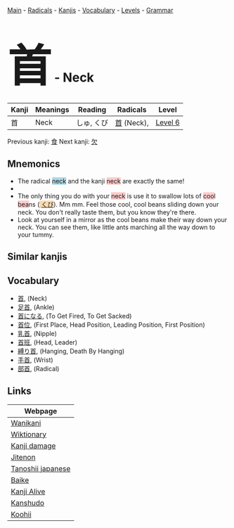 <style> bigfont {font-size: 100px}</style>
[Main](../index.md) -
[Radicals](../radicals.md) -
[Kanjis](../kanjis.md) -
[Vocabulary](../vocabulary.md) -
[Levels](../levels.md) -
[Grammar](../grammar.md)
# <bigfont> 首</bigfont> - Neck 

| Kanji | Meanings | Reading | Radicals | Level |
| --- | --- | --- | --- | --- |
| 首 | Neck | しゅ, くび | [首](../radicals/首.md) (Neck),  | [Level 6](../levels/wk_level6.md) |

Previous kanji: [食](食.md) Next kanji: [欠](欠.md) 

## Mnemonics
 * The radical <span style="background-color:#ADD8E6"> neck</span> and the kanji <span style="background-color:#ffcccb"> neck</span> are exactly the same!
* 
* The only thing you do with your <span style="background-color:#ffcccb"> neck</span> is use it to swallow lots of <span style="background-color:#ffcccb"> coo</span>l <span style="background-color:#ffcccb"> bea</span>ns (<span style="background-color:#fed8b1"> [くび](https://jisho.org/search/くび)</span>). Mm mm. Feel those cool, cool beans sliding down your neck. You don't really taste them, but you know they're there.
* Look at yourself in a mirror as the cool beans make their way down your neck. You can see them, like little ants marching all the way down to your tummy.


## Similar kanjis
 


## Vocabulary
 * [首](../vocabulary/首.md), (Neck)
* [足首](../vocabulary/首.md), (Ankle)
* [首になる](../vocabulary/首.md), (To Get Fired, To Get Sacked)
* [首位](../vocabulary/首.md), (First Place, Head Position, Leading Position, First Position)
* [乳首](../vocabulary/首.md), (Nipple)
* [首班](../vocabulary/首.md), (Head, Leader)
* [縛り首](../vocabulary/首.md), (Hanging, Death By Hanging)
* [手首](../vocabulary/首.md), (Wrist)
* [部首](../vocabulary/首.md), (Radical)



## Links 

| Webpage |
| --- |
| [Wanikani          ](https://www.wanikani.com/kanji/首) |
| [Wiktionary        ](https://en.wiktionary.org/wiki/首) |
| [Kanji damage      ](http://www.kanjidamage.com/kanji/search?utf8=✓&q=首) |
| [Jitenon           ](https://jitenon.com/kanji/首) |
| [Tanoshii japanese ](https://www.tanoshiijapanese.com/dictionary/kanji.cfm?k=首) |
| [Baike             ](https://baike.baidu.com/item/首) |
| [Kanji Alive       ](https://app.kanjialive.com/首) |
| [Kanshudo          ](https://www.kanshudo.com/searchmn?q=首) |
| [Koohii            ](https://kanji.koohii.com/study/kanji/首) |
